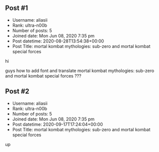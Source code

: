 ## Post #1
- Username: aliasii
- Rank: ultra-n00b
- Number of posts: 5
- Joined date: Mon Jun 08, 2020 7:35 pm
- Post datetime: 2020-08-28T13:54:38+00:00
- Post Title: mortal kombat mythologies: sub-zero and mortal kombat special forces

hi

guys how to add font and translate mortal kombat mythologies: sub-zero and mortal kombat special forces ???
## Post #2
- Username: aliasii
- Rank: ultra-n00b
- Number of posts: 5
- Joined date: Mon Jun 08, 2020 7:35 pm
- Post datetime: 2020-09-17T17:24:04+00:00
- Post Title: mortal kombat mythologies: sub-zero and mortal kombat special forces

up
